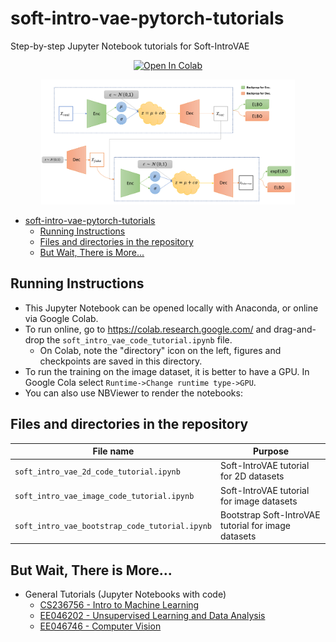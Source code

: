 # soft-intro-vae-pytorch-tutorials

Step-by-step Jupyter Notebook tutorials for Soft-IntroVAE

<center>
    <a href="https://colab.research.google.com/github/taldatech/soft-intro-vae-pytorch/blob/main/soft_intro_vae_tutorial"><img src="https://colab.research.google.com/assets/colab-badge.svg" alt="Open In Colab"/></a>
</center>

<p align="center">
<img src="https://raw.githubusercontent.com/taldatech/soft-intro-vae-web/main/assets/sintrovae_flow.PNG" style="height:200px"></p>

- [soft-intro-vae-pytorch-tutorials](#soft-intro-vae-pytorch-tutorials)
  * [Running Instructions](#running-instructions)
  * [Files and directories in the repository](#files-and-directories-in-the-repository)
  * [But Wait, There is More...](#but-wait--there-is-more)
  
## Running Instructions
* This Jupyter Notebook can be opened locally with Anaconda, or online via Google Colab.
* To run online, go to https://colab.research.google.com/ and drag-and-drop the `soft_intro_vae_code_tutorial.ipynb` file.
    * On Colab, note the "directory" icon on the left, figures and checkpoints are saved in this directory.
* To run the training on the image dataset, it is better to have a GPU. In Google Cola select `Runtime->Change runtime type->GPU`.
* You can also use NBViewer to render the notebooks: 

## Files and directories in the repository

|File name         | Purpose |
|----------------------|------|
|`soft_intro_vae_2d_code_tutorial.ipynb`| Soft-IntroVAE tutorial for 2D datasets|
|`soft_intro_vae_image_code_tutorial.ipynb`|  Soft-IntroVAE tutorial for image datasets|
|`soft_intro_vae_bootstrap_code_tutorial.ipynb`| Bootstrap Soft-IntroVAE tutorial for image datasets|


## But Wait, There is More...
* General Tutorials (Jupyter Notebooks with code)
    * [CS236756 - Intro to Machine Learning](https://github.com/taldatech/cs236756-intro-to-ml)
    * [EE046202 - Unsupervised Learning and Data Analysis](https://github.com/taldatech/ee046202-unsupervised-learning-data-analysis)
    * [EE046746 - Computer Vision](https://github.com/taldatech/ee046746-computer-vision)
